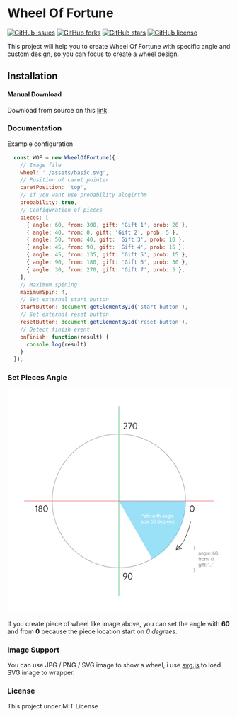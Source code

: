 # Wheel Of Fortune

[![GitHub issues](https://img.shields.io/github/issues/muhibbudins/wheel-of-fortune.svg?style=flat-square)](https://github.com/muhibbudins/wheel-of-fortune/issues)
[![GitHub forks](https://img.shields.io/github/forks/muhibbudins/wheel-of-fortune.svg?style=flat-square)](https://github.com/muhibbudins/wheel-of-fortune/network)
[![GitHub stars](https://img.shields.io/github/stars/muhibbudins/wheel-of-fortune.svg?style=flat-square)](https://github.com/muhibbudins/wheel-of-fortune/stargazers)
[![GitHub license](https://img.shields.io/github/license/muhibbudins/wheel-of-fortune.svg?style=flat-square)](https://github.com/muhibbudins/wheel-of-fortune/blob/master/LICENSE)


This project will help you to create Wheel Of Fortune with specific angle and custom design, so you can focus to create a wheel design.

## Installation

#### Manual Download 

Download from source on this [link](https://github.com/muhibbudins/wheel-of-fortune/tree/master/lib)

### Documentation

Example configuration

```js
  const WOF = new WheelOfFortune({
    // Image file
    wheel: './assets/basic.svg',
    // Position of caret pointer
    caretPosition: 'top',
    // If you want use probability alogirthm
    probability: true,
    // Configuration of pieces
    pieces: [
      { angle: 60, from: 300, gift: 'Gift 1', prob: 20 },
      { angle: 40, from: 0, gift: 'Gift 2', prob: 5 },
      { angle: 50, from: 40, gift: 'Gift 3', prob: 10 },
      { angle: 45, from: 90, gift: 'Gift 4', prob: 15 },
      { angle: 45, from: 135, gift: 'Gift 5', prob: 15 },
      { angle: 90, from: 180, gift: 'Gift 6', prob: 30 },
      { angle: 30, from: 270, gift: 'Gift 7', prob: 5 },
    ],
    // Maximum spining
    maximumSpin: 4,
    // Set external start button
    startButton: document.getElementById('start-button'),
    // Set external reset button
    resetButton: document.getElementById('reset-button'),
    // Detect finish event
    onFinish: function(result) {
      console.log(result)
    }
  });
```

### Set Pieces Angle

![Example](example/assets/example.png)

If you create piece of wheel like image above, you can set the angle with **60** and from **0** because the piece location start on *0 degrees*.

### Image Support

You can use JPG / PNG / SVG image to show a wheel, i use [svg.js](http://svgjs.com/) to load SVG image to wrapper.

### License

This project under MIT License
